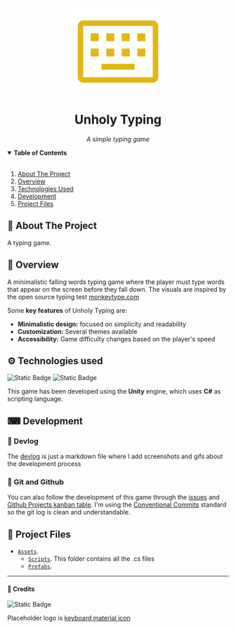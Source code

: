 ﻿<div align="center">

<img src="media/ph_logo.png" width=200/>

# Unholy Typing

_A simple typing game_

</div>



<details open="open">
  <summary><b>Table of Contents</b></summary>

<br>

1. [About The Project](#-about-the-project)
2. [Overview](#-overview)
3. [Technologies Used](#%EF%B8%8F-technologies-used)
4. [Development](#-development)
5. [Project Files](#-project-files)
  
</details>

## 📜 About The Project

A typing game.

## 🎨 Overview

A minimalistic falling words typing game where the player must type words that appear on the screen before they fall down. The visuals are inspired by the open source typing test [monkeytype.com][monkeytype-gh]

Some **key features** of Unholy Typing are:

- **Minimalistic design:** focused on simplicity and readability
- **Customization:** Several themes available
- **Accessibility:** Game difficulty changes based on the player's speed

## ⚙️ Technologies used

![Static Badge](https://img.shields.io/badge/Unity-100000?style=flat&logo=unity) 
![Static Badge](https://img.shields.io/badge/C%23-239120?style=flat&logo=c-sharp&logoColor=white)

This game has been developed using the **Unity** engine, which uses **C#** as scripting language.

## ⌨ Development

### 📅 Devlog

The [devlog](./devlog.md) is just a markdown file where I add screenshots and gifs about the development process

### 🐙 Git and Github

You can also follow the development of this game through the [issues][gh-issues] and [Github Projects kanban table][gh-projects].
I'm using the [Conventional Commits][conventional-commits] standard so the git log is clean and understandable.

## 💾 Project Files

- [`Assets`](./Assets/). 
    - [`Scripts`](./Assets/Scripts/). This folder contains all the .cs files
    - [`Prefabs`](./Assets/Prefabs/). 


---

#### 🖤 Credits

![Static Badge](https://img.shields.io/badge/Made_with_🐈_by-Martina_Victoria-pink)

Placeholder logo is [keyboard material icon][keyboard-icon]

[gh-issues]: https://github.com/CakeNeka/Unholy-Typing/issues
[gh-projects]: https://github.com/users/CakeNeka/projects/5/views/1
[conventional-commits]: https://www.conventionalcommits.org/en/v1.0.0/
[monkeytype-gh]: https://github.com/monkeytypegame/monkeytype
[keyboard-icon]: https://fonts.google.com/icons?selected=Material+Symbols+Outlined:keyboard_alt:FILL@0;wght@400;GRAD@0;opsz@48&icon.query=keyboard&icon.size=512&icon.color=%23e2b714